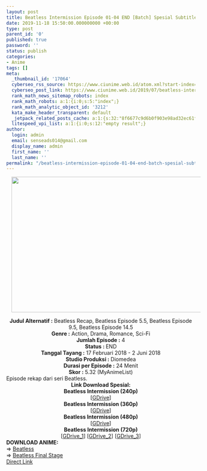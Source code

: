 ```yaml
---
layout: post
title: Beatless Intermission Episode 01-04 END [Batch] Spesial Subtitle Indonesia
date: 2019-11-18 15:50:00.000000000 +00:00
type: post
parent_id: '0'
published: true
password: ''
status: publish
categories:
- Anime
tags: []
meta:
  _thumbnail_id: '17064'
  cyberseo_rss_source: https://www.ciunime.web.id/atom.xml?start-index=2701&max-results=150
  cyberseo_post_link: https://www.ciunime.web.id/2019/07/beatless-intermission-episode-01-04-end.html
  rank_math_news_sitemap_robots: index
  rank_math_robots: a:1:{i:0;s:5:"index";}
  rank_math_analytic_object_id: '3212'
  kata_make_header_transparent: default
  _jetpack_related_posts_cache: a:1:{s:32:"8f6677c9d6b0f903e98ad32ec61f8deb";a:2:{s:7:"expires";i:1663373976;s:7:"payload";a:0:{}}}
  litespeed_vpi_list: a:1:{i:0;s:12:"empty result";}
author:
  login: admin
  email: senseads014@gmail.com
  display_name: admin
  first_name: ''
  last_name: ''
permalink: "/beatless-intermission-episode-01-04-end-batch-spesial-subtitle-indonesia/"
---
```

<div class="separator" style="clear: both; text-align: center;"><a href="https://1.bp.blogspot.com/-5-hrllutIUI/XUAmHK7qNAI/AAAAAAAAczw/6Q7TTv39gvYFKzbk8Xp6dYFpJnu7Mj1GACLcBGAs/s1600/Beatless%2BIntermission.jpg" imageanchor="1" style="margin-left: 1em; margin-right: 1em;"><img border="0" data-original-height="720" data-original-width="1280" height="360" src="{{ site.baseurl }}/assets/2019/11/Beatless%2BIntermission.jpg" width="640" /></a></div>
<p>
<div style="text-align: center;"><b>Judul</b><b><b> Alternatif </b>:</b> Beatless Recap, Beatless Episode 5.5, Beatless Episode 9.5, Beatless Episode 14.5</div>
<div style="text-align: center;"><b><b>Genre :</b></b> Action, Drama, Romance, Sci-Fi</div>
<div style="text-align: center;"><b>Jumlah Episode :</b> 4<br /><b>Status :&nbsp;</b>END<br /><b>Tanggal Tayang :</b> 17 Februari 2018 - 2 Juni 2018<br /><b>Studio Produksi :</b> Diomedea<br /><b>Durasi per Episode :</b> 24 Menit</div>
<div style="text-align: center;"><b>Skor :</b> 5.32 (MyAnimeList)</div>
<div style="text-align: center;"></div>
<div style="text-align: justify;"><span class="isi">Episode rekap dari seri Beatless.</span></div>
<div style="text-align: justify;"></div>
<div style="text-align: justify;"></div>
<div style="text-align: center;"><b>Link Download Spesial:</b></div>
<div style="text-align: center;"><b>Beatless Intermission (240p)</b></div>
<div style="text-align: center;">[<a href="https://drive.google.com/uc?export=download&amp;id=1rVu3XNKmkv1Cv-_w_OHuq4nVgKhQ2kOs" target="_blank" rel="noopener">GDrive</a>]</div>
<div style="text-align: center;">
<div style="text-align: center;"><b>Beatless Intermission (360p)</b></div>
<div style="text-align: center;">[<a href="https://drive.google.com/uc?id=1ir4yMIfe67DwRUqWEj43FZGwdBXURPFJ" target="_blank" rel="noopener">GDrive</a>]</div>
<div style="text-align: center;">
<div style="text-align: center;"><b>Beatless Intermission (480p)</b></div>
<div style="text-align: center;">[<a href="https://drive.google.com/uc?id=18TJdzE9rTjk1y330-GeufgO61lj2t6xn" target="_blank" rel="noopener">GDrive</a>]</div>
<div style="text-align: center;">
<div style="text-align: center;"><b>Beatless Intermission (720p)</b></div>
<div style="text-align: center;">[<a href="https://drive.google.com/uc?id=1SPBPZ8IcwFP2Ny3DR0EzX9l8oHYgXbuG" target="_blank" rel="noopener">GDrive_1</a>] [<a href="https://drive.google.com/uc?export=download&amp;id=1SPBPZ8IcwFP2Ny3DR0EzX9l8oHYgXbuG" target="_blank" rel="noopener">GDrive_2</a>] [<a href="https://drive.google.com/uc?id=1DtuNsZ6gBUfW7j_FAxbNMJL8LOPFuaVX" target="_blank" rel="noopener">GDrive_3</a>]
<div style="text-align: left;"></div>
<div style="text-align: left;"></div>
<div style="text-align: left;"><b>DOWNLOAD ANIME:</b></div>
<div style="text-align: left;"></div>
<div style="text-align: left;">=&gt;&nbsp;<a href="https://www.ciunime.web.id/2019/10/beatless-episode-01-20-end-batch.html" target="_blank" rel="noopener">Beatless</a></div>
<div style="text-align: left;">=&gt;&nbsp;<a href="https://www.ciunime.web.id/2019/03/beatless-final-stage-episode-01-04-end.html" target="_blank" rel="noopener">Beatless Final Stage</a></div>
<div style="text-align: left;"></div>
</div>
</div>
</div>
</div>
<link rel="stylesheet" href="https://cdnjs.cloudflare.com/ajax/libs/font-awesome/4.7.0/css/font-awesome.min.css" />
<div class="divbtn"> <a href="https://handymansurrender.com/fihup8buzv?key=94550f7ce39444073321dde3b8782f97" class="btn"><i class="fa fa-download"></i> Direct Link</a> </div>
